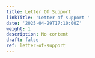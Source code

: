 ```yaml
---
title: Letter Of Support
linkTitle: 'Letter of support '
date: '2025-04-29T17:10:00Z'
weight: 1
description: No content
draft: false
ref: letter-of-support
---
```


